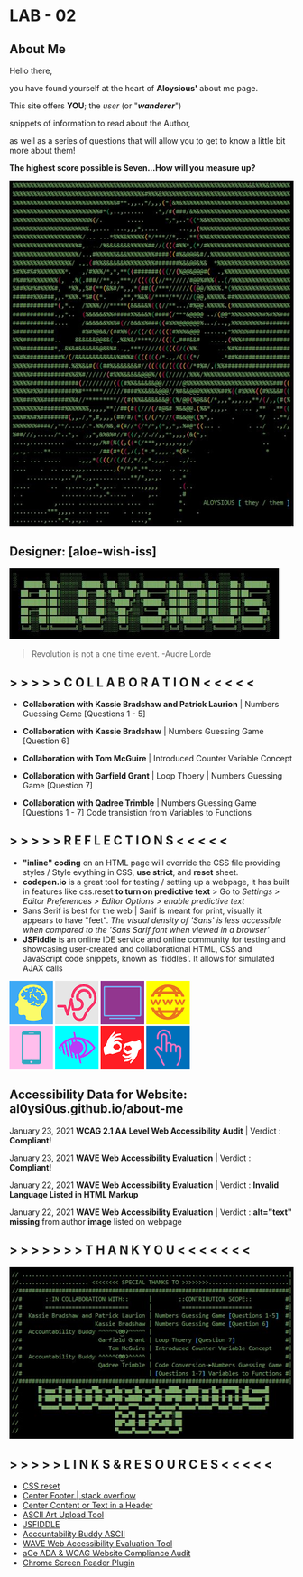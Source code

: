 # LAB - 02

## About Me

Hello there, 

you have found yourself at the heart of **Aloysious'** about me page.

This site offers **YOU**; the *user* (or "***wanderer***") 

snippets of information to read about the Author,

as well as a series of questions that will allow you to get to know a little bit more about them! 

**The highest score possible is Seven...How will you measure up?** 

![face](https://github.com/AL0YSI0US/about-me/blob/main/img/aloysiousAltered.JPG?raw=true)

## Designer: [aloe-wish-iss]

![banner](https://github.com/AL0YSI0US/about-me/blob/main/img/bannerNameArt.JPG?raw=true)

> Revolution is not a one time event. -Audre Lorde

## > > > > > C O L L A B O R A T I O N < < < < < 

+ **Collaboration with Kassie Bradshaw and Patrick Laurion** | Numbers Guessing Game [Questions 1 - 5]

+ **Collaboration with Kassie Bradshaw** | Numbers Guessing Game [Question 6]

+ **Collaboration with Tom McGuire** | Introduced Counter Variable Concept

+ **Collaboration with Garfield Grant** | Loop Thoery | Numbers Guessing Game [Question 7]

+ **Collaboration with Qadree Trimble** | Numbers Guessing Game [Questions 1 - 7] Code transistion from Variables to Functions

## > > > > > R E F L E C T I O N S < < < < <

+ **"inline" coding** on an HTML page will override the CSS file providing styles / Style evything in CSS, **use strict**,  and **reset** sheet.
+ **codepen.io** is a great tool for testing / setting up a webpage, it has built in features like css.reset **to turn on predictive text** > Go to *Settings > Editor Preferences > Editor Options > enable predictive text*
+ Sans Serif is best for the web | Sarif is meant for print, visually it appears to have "feet". *The visual density of 'Sans' is less accessible when compared to the 'Sans Sarif font when viewed in a browser'*
+ **JSFiddle** is an online IDE service and online community for testing and showcasing user-created and collaborational HTML, CSS and JavaScript code snippets, known as 'fiddles'. It allows for simulated AJAX calls

![access](https://github.com/AL0YSI0US/about-me/blob/main/img/8grid.png?raw=true) 

## Accessibility Data for Website: al0ysi0us.github.io/about-me 

January 23, 2021 **WCAG 2.1 AA Level Web Accessibility Audit** | Verdict : **Compliant!**

January 23, 2021 **WAVE Web Accessibility Evaluation** | Verdict : **Compliant!**

January 22, 2021 **WAVE Web Accessibility Evaluation** | Verdict : **Invalid Language Listed in HTML Markup** 

January 22, 2021 **WAVE Web Accessibility Evaluation** | Verdict : **alt="text" missing** from author **image** listed on webpage

## > > > > > > > T H A N K  Y O U < < < < < < <

![props](https://github.com/AL0YSI0US/about-me/blob/main/img/giveCreditWhereItsDue.JPG?raw=true)

## > > > > > L I N K S & R E S O U R C E S < < < < <

+ [CSS reset](https://meyerweb.com/eric/tools/css/reset/)
+ [Center Footer | stack overflow](https://stackoverflow.com/questions/15629511/how-can-i-make-my-footer-center-to-the-bottom-of-the-page/15629635)
+ [Center Content or Text in a Header](https://stackoverflow.com/questions/42306417/how-do-i-center-header-text-in-the-middle-of-the-navigation-menu-in-html)
+ [ASCII Art Upload Tool](https://manytools.org/hacker-tools/convert-images-to-ascii-art)
+ [JSFIDDLE](https://jsfiddle.net/)
+ [Accountability Buddy ASCII](https://1lineart.kulaone.com/#/)
+ [WAVE Web Accessibility Evaluation Tool](https://wave.webaim.org/)
+ [aCe ADA & WCAG Website Compliance Audit](https://ace.accessibe.com/)
+ [Chrome Screen Reader Plugin](https://chrome.google.com/webstore/detail/screen-reader/kgejglhpjiefppelpmljglcjbhoiplfn?hl=ena)
